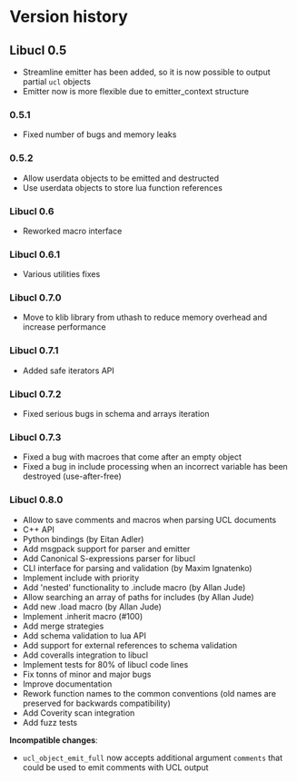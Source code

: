 # Version history

## Libucl 0.5

- Streamline emitter has been added, so it is now possible to output partial `ucl` objects
- Emitter now is more flexible due to emitter_context structure

### 0.5.1
- Fixed number of bugs and memory leaks

### 0.5.2

- Allow userdata objects to be emitted and destructed
- Use userdata objects to store lua function references

### Libucl 0.6

- Reworked macro interface

### Libucl 0.6.1

- Various utilities fixes

### Libucl 0.7.0

- Move to klib library from uthash to reduce memory overhead and increase performance

### Libucl 0.7.1

- Added safe iterators API

### Libucl 0.7.2

- Fixed serious bugs in schema and arrays iteration

### Libucl 0.7.3

- Fixed a bug with macroes that come after an empty object
- Fixed a bug in include processing when an incorrect variable has been destroyed (use-after-free)

### Libucl 0.8.0

- Allow to save comments and macros when parsing UCL documents
- C++ API
- Python bindings (by Eitan Adler)
- Add msgpack support for parser and emitter
- Add Canonical S-expressions parser for libucl
- CLI interface for parsing and validation (by Maxim Ignatenko)
- Implement include with priority
- Add 'nested' functionality to .include macro (by Allan Jude)
- Allow searching an array of paths for includes (by Allan Jude)
- Add new .load macro (by Allan Jude)
- Implement .inherit macro (#100)
- Add merge strategies
- Add schema validation to lua API
- Add support for external references to schema validation
- Add coveralls integration to libucl
- Implement tests for 80% of libucl code lines
- Fix tonns of minor and major bugs
- Improve documentation
- Rework function names to the common conventions (old names are preserved for backwards compatibility)
- Add Coverity scan integration
- Add fuzz tests

**Incompatible changes**:

- `ucl_object_emit_full` now accepts additional argument `comments` that could be used to emit comments with UCL output
